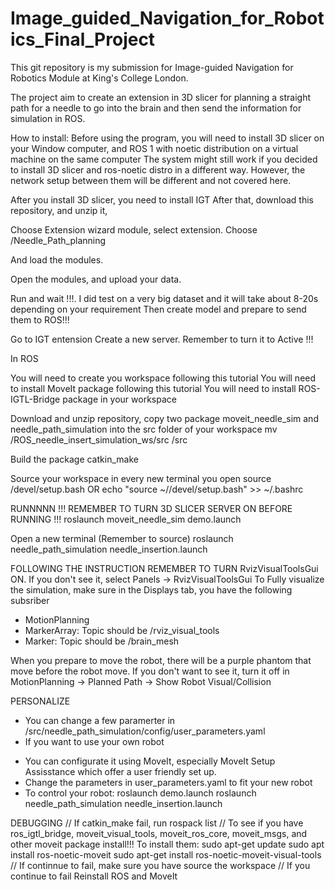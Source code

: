 # Image_guided_Navigation_for_Robotics_Final_Project
This git repository is my submission for Image-guided Navigation for Robotics Module at King's College London.


The project aim to create an extension in 3D slicer for planning a straight path for a needle to go into the brain and then send the information for simulation in ROS.



How to install:
Before using the program, you will need to install 3D slicer on your Window computer, and ROS 1 with noetic distribution on a virtual machine on the same computer
The system might still work if you decided to install 3D slicer and ros-noetic distro in a different way. However, the network setup between them will be different and not covered here.

After you install 3D slicer, you need to install IGT
After that, download this repository, and unzip it,

Choose Extension wizard module, select extension.
Choose <Your download folder>/Needle_Path_planning

And load the modules.

Open the modules, and upload your data.

Run and wait !!!. I did test on a very big dataset and it will take about 8-20s depending on your requirement
Then create model and prepare to send them to ROS!!!

Go to IGT entension
Create a new server.
Remember to turn it to Active !!!




In ROS

You will need to create you workspace following this tutorial
You will need to install MoveIt package following this tutorial
You will need to install ROS-IGTL-Bridge package in your workspace

Download and unzip repository, copy two package moveit_needle_sim and needle_path_simulation into the src folder of your workspace
mv <Your download folder>/ROS_needle_insert_simulation_ws/src <Your workspace>/src

Build the package
catkin_make

Source your workspace in every new terminal you open
source <Your workspace>/devel/setup.bash
OR
echo "source ~/<Your workspace>/devel/setup.bash" >> ~/.bashrc


RUNNNNN
!!! REMEMBER TO TURN 3D SLICER SERVER ON BEFORE RUNNING !!!
roslaunch moveit_needle_sim demo.launch

Open a new terminal (Remember to source)
roslaunch needle_path_simulation needle_insertion.launch

FOLLOWING THE INSTRUCTION
REMEMBER TO TURN RvizVisualToolsGui ON. If you don't see it, select Panels -> RvizVisualToolsGui
To Fully visualize the simulation, make sure in the Displays tab, you have the following subsriber
+ MotionPlanning
+ MarkerArray: Topic should be /rviz_visual_tools
+ Marker: Topic should be /brain_mesh

When you prepare to move the robot, there will be a purple phantom that move before the robot move. If you don't want to see it, turn it off in MotionPlanning -> Planned Path -> Show Robot Visual/Collision


PERSONALIZE
- You can change a few paramerter in <Your workspace>/src/needle_path_simulation/config/user_parameters.yaml
- If you want to use your own robot
+ You can configurate it using MoveIt, especially MoveIt Setup Assisstance which offer a user friendly set up.
+ Change the parameters in user_parameters.yaml to fit your new robot
+ To control your robot:
roslaunch <Your robot move it package> demo.launch
roslaunch needle_path_simulation needle_insertion.launch


DEBUGGING
// If catkin_make fail, run
rospack list 
// To see if you have ros_igtl_bridge, moveit_visual_tools, moveit_ros_core, moveit_msgs, and other moveit package install!!! To install them:
sudo apt-get update
sudo apt install ros-noetic-moveit
sudo apt-get install ros-noetic-moveit-visual-tools
// If continnue to fail, make sure you have source the workspace
// If you continue to fail Reinstall ROS and MoveIt
